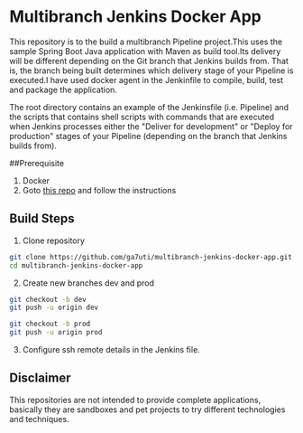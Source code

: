 # Multibranch Jenkins Docker App
This repository is to the build a multibranch Pipeline project.This uses the sample Spring Boot Java application 
with Maven as build tool.Its delivery will be different depending on the Git branch that Jenkins builds 
from. That is, the branch being built determines which delivery stage of your Pipeline is executed.I have used 
docker agent in the Jenkinfile to compile, build, test and package the application.

The root directory contains an example of the Jenkinsfile (i.e. Pipeline) and the scripts that contains shell scripts with commands that are executed 
when Jenkins processes either the "Deliver for development" or "Deploy for production" stages of your Pipeline (depending on
the branch that Jenkins builds from).

##Prerequisite
1. Docker
2. Goto [this repo](https://github.com/ga7uti/run-jenkins-in-docker.git) and follow the instructions


## Build Steps
1. Clone repository
```bash
git clone https://github.com/ga7uti/multibranch-jenkins-docker-app.git
cd multibranch-jenkins-docker-app
```
2. Create new branches dev and prod
```bash
git checkout -b dev
git push -u origin dev

git checkout -b prod
git push -u origin prod
```
3. Configure ssh remote details in the Jenkins file.


## Disclaimer
This repositories are not intended to provide complete applications,
basically they are sandboxes and pet projects to try different technologies and
techniques.
